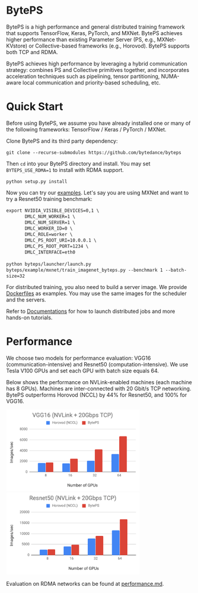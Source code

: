 # BytePS

BytePS is a high performance and general distributed training framework that supports TensorFlow, Keras, PyTorch, and MXNet. 
BytePS achieves higher performance than existing Parameter Server (PS, e.g., MXNet-KVstore) or Collective-based frameworks (e.g., Horovod). 
BytePS supports both TCP and RDMA. 


BytePS achieves high performance by leveraging a hybrid communication strategy: combines PS and Collective primitives together, 
and incorporates acceleration techniques such as pipelining, tensor partitioning, NUMA-aware local communication and priority-based scheduling, etc. 

# Quick Start

Before using BytePS, we assume you have already installed one or many of the following frameworks: TensorFlow / Keras / PyTorch / MXNet.
 
Clone BytePS and its third party dependency:

```
git clone --recurse-submodules https://github.com/bytedance/byteps
```

Then `cd` into your BytePS directory and install. 
You may set `BYTEPS_USE_RDMA=1` to install with RDMA support. 
```
python setup.py install
```

Now you can try our [examples](example). Let's say you are using MXNet and want to try a Resnet50 training benchmark:

```
export NVIDIA_VISIBLE_DEVICES=0,1 \
       DMLC_NUM_WORKER=1 \
       DMLC_NUM_SERVER=1 \
       DMLC_WORKER_ID=0 \
       DMLC_ROLE=worker \
       DMLC_PS_ROOT_URI=10.0.0.1 \
       DMLC_PS_ROOT_PORT=1234 \
       DMLC_INTERFACE=eth0 
       
python byteps/launcher/launch.py byteps/example/mxnet/train_imagenet_byteps.py --benchmark 1 --batch-size=32 
```

For distributed training, you also need to build a server image. We provide [Dockerfiles](docker) as examples. 
You may use the same images for the scheduler and the servers.

Refer to [Documentations](docs) for how to launch distributed jobs and more hands-on tutorials.

# Performance

We choose two models for performance evaluation: VGG16 (communication-intensive) and Resnet50 (computation-intensive). 
We use Tesla V100 GPUs and set each GPU with batch size equals 64. 

Below shows the performance on NVLink-enabled machines (each machine has 8 GPUs). Machines are inter-connected with 20 Gbit/s TCP networking.
BytePS outperforms Horovod (NCCL) by 44% for Resnet50, and 100% for VGG16. 

<img src="/docs/images/perf_tcp_vgg16.png" width="360" height="220"><img src="/docs/images/perf_tcp_resnet50.png" width="360" height="220">

Evaluation on RDMA networks can be found at [performance.md](docs).   